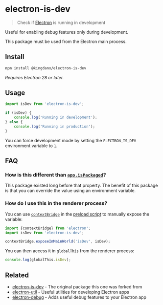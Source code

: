 # electron-is-dev

> Check if [Electron](https://electronjs.org) is running in development

Useful for enabling debug features only during development.

This package must be used from the Electron main process.

## Install

```sh
npm install @kingdanx/electron-is-dev
```

*Requires Electron 28 or later.*

## Usage

```js
import isDev from 'electron-is-dev';

if (isDev) {
	console.log('Running in development');
} else {
	console.log('Running in production');
}
```

You can force development mode by setting the `ELECTRON_IS_DEV` environment variable to `1`.

## FAQ

### How is this different than [`app.isPackaged`](https://www.electronjs.org/docs/api/app#appispackaged-readonly)?

This package existed long before that property. The benefit of this package is that you can override the value using an environment variable.

### How do I use this in the renderer process?

You can use [`contextBridge`](https://www.electronjs.org/docs/latest/api/context-bridge) in the [preload script](https://www.electronjs.org/docs/latest/tutorial/tutorial-preload) to manually expose the variable:

```js
import {contextBridge} from 'electron';
import isDev from 'electron-is-dev';

contextBridge.exposeInMainWorld('isDev', isDev);
```

You can then access it in `globalThis` from the renderer process:

```js
console.log(globalThis.isDev);
```

## Related
- [electron-is-dev](https://github.com/sindresorhus/electron-is-dev) - The original package this one was forked from
- [electron-util](https://github.com/sindresorhus/electron-util) - Useful utilities for developing Electron apps
- [electron-debug](https://github.com/sindresorhus/electron-debug) - Adds useful debug features to your Electron app
